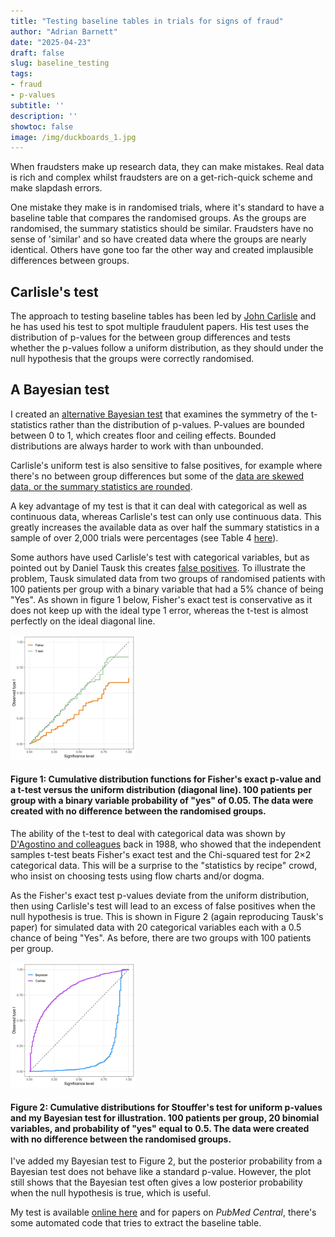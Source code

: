 ```yaml
---
title: "Testing baseline tables in trials for signs of fraud"
author: "Adrian Barnett"
date: "2025-04-23"
draft: false
slug: baseline_testing
tags:
- fraud
- p-values
subtitle: ''
description: ''
showtoc: false
image: /img/duckboards_1.jpg
---
```


When fraudsters make up research data, they can make mistakes. Real data is rich and complex whilst fraudsters are on a get-rich-quick scheme and make slapdash errors. 

One mistake they make is in randomised trials, where it's standard to have a baseline table that compares the randomised groups. As the groups are randomised, the summary statistics should be similar. Fraudsters have no sense of 'similar' and so have created data where the groups are nearly identical. Others have gone too far the other way and created implausible differences between groups.

## Carlisle's test

The approach to testing baseline tables has been led by [John Carlisle](https://www.nature.com/articles/d41586-019-02241-z) and he has used his test to spot multiple fraudulent papers. His test uses the distribution of p-values for the between group differences and tests whether the p-values follow a uniform distribution, as they should under the null hypothesis that the groups were correctly randomised.

## A Bayesian test

I created an [alternative Bayesian test](https://f1000research.com/articles/11-783) that examines the symmetry of the t-statistics rather than the distribution of p-values. P-values are bounded between 0 to 1, which creates floor and ceiling effects. Bounded distributions are always harder to work with than unbounded. 

Carlisle's uniform test is also sensitive to false positives, for example where there's no between group differences but some of the [data are skewed data, or the summary statistics are rounded](https://doi.org/10.1371/journal.pone.0076010). 

A key advantage of my test is that it can deal with categorical as well as continuous data, whereas Carlisle's test can only use continuous data. This greatly increases the available data as over half the summary statistics in a sample of over 2,000 trials were percentages (see Table&nbsp;4 [here](https://f1000research.com/articles/11-783)).

Some authors have used Carlisle's test with categorical variables, but as pointed out by Daniel Tausk this creates [false positives](https://arxiv.org/abs/2209.00131). To illustrate the problem, Tausk simulated data from two groups of randomised patients with 100 patients per group with a binary variable that had a 5% chance of being "Yes". As shown in figure&nbsp;1 below, Fisher's exact test is conservative as it does not keep up with the ideal type&nbsp;1 error, whereas the t-test is almost perfectly on the ideal diagonal line. 

<img src="https://github.com/agbarnett/medianwatch/raw/3c7a5b93f526f5282b0c9d72cc2a9b4c0b2f8d33/content/tausk_fig2.jpg" width=200 height=200>

#### Figure 1: Cumulative distribution functions for Fisher's exact p-value and a t-test versus the uniform distribution (diagonal line). 100 patients per group with a binary variable probability of "yes" of 0.05. The data were created with no difference between the randomised groups. 

The ability of the t-test to deal with categorical data was shown by [D'Agostino and colleagues](https://www.tandfonline.com/doi/abs/10.1080/00031305.1988.10475563) back in 1988, who showed that the independent samples t-test beats Fisher's exact test and the Chi-squared test for 2$\times$2 categorical data. This will be a surprise to the "statistics by recipe" crowd, who insist on choosing tests using flow charts and/or dogma.

As the Fisher's exact test p-values deviate from the uniform distribution, then using Carlisle's test will lead to an excess of false positives when the null hypothesis is true. This is shown in Figure&nbsp;2 (again reproducing Tausk's paper) for simulated data with 20 categorical variables each with a 0.5 chance of being "Yes". As before, there are two groups with 100 patients per group. 

<img src="https://github.com/agbarnett/medianwatch/raw/3c7a5b93f526f5282b0c9d72cc2a9b4c0b2f8d33/content/tausk_fig6.jpg" width=200 height=200>


#### Figure 2: Cumulative distributions for Stouffer's test for uniform p-values and my Bayesian test for illustration. 100 patients per group, 20 binomial variables, and probability of "yes" equal to 0.5. The data were created with no difference between the randomised groups. 

I've added my Bayesian test to Figure&nbsp;2, but the posterior probability from a Bayesian test does not behave like a standard p-value. However, the plot still shows that the Bayesian test often gives a low posterior probability when the null hypothesis is true, which is useful. 

My test is available [online here](https://aimos.shinyapps.io/baseline/) and for papers on _PubMed Central_, there's some automated code that tries to extract the baseline table.
